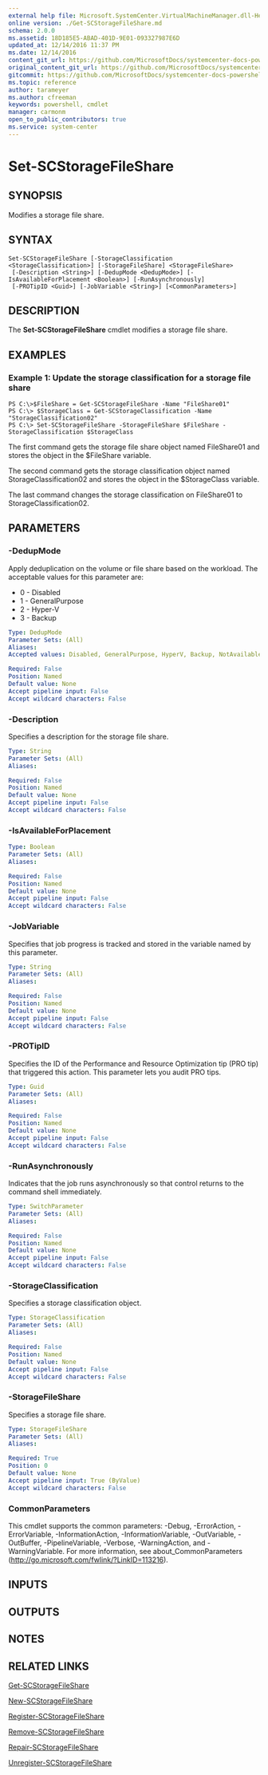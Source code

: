 ```yaml
---
external help file: Microsoft.SystemCenter.VirtualMachineManager.dll-Help.xml
online version: ./Get-SCStorageFileShare.md
schema: 2.0.0
ms.assetid: 18D185E5-ABAD-401D-9E01-093327987E6D
updated_at: 12/14/2016 11:37 PM
ms.date: 12/14/2016
content_git_url: https://github.com/MicrosoftDocs/systemcenter-docs-powershell/blob/master/systemcenter-cmdlets/SystemCenter2016/VirtualMachineManager/v1/Set-SCStorageFileShare.md
original_content_git_url: https://github.com/MicrosoftDocs/systemcenter-docs-powershell/blob/master/systemcenter-cmdlets/SystemCenter2016/VirtualMachineManager/v1/Set-SCStorageFileShare.md
gitcommit: https://github.com/MicrosoftDocs/systemcenter-docs-powershell/blob/ddd0fefc9adaabb9394eb6c21b33370913d1830d/systemcenter-cmdlets/SystemCenter2016/VirtualMachineManager/v1/Set-SCStorageFileShare.md
ms.topic: reference
author: tarameyer
ms.author: cfreeman
keywords: powershell, cmdlet
manager: carmonm
open_to_public_contributors: true
ms.service: system-center
---
```


# Set-SCStorageFileShare

## SYNOPSIS
Modifies a storage file share.

## SYNTAX

```
Set-SCStorageFileShare [-StorageClassification <StorageClassification>] [-StorageFileShare] <StorageFileShare>
 [-Description <String>] [-DedupMode <DedupMode>] [-IsAvailableForPlacement <Boolean>] [-RunAsynchronously]
 [-PROTipID <Guid>] [-JobVariable <String>] [<CommonParameters>]
```

## DESCRIPTION
The **Set-SCStorageFileShare** cmdlet modifies a storage file share.

## EXAMPLES

### Example 1: Update the storage classification for a storage file share
```
PS C:\>$FileShare = Get-SCStorageFileShare -Name "FileShare01"
PS C:\> $StorageClass = Get-SCStorageClassification -Name "StorageClassification02"
PS C:\> Set-SCStorageFileShare -StorageFileShare $FileShare -StorageClassification $StorageClass
```

The first command gets the storage file share object named FileShare01 and stores the object in the $FileShare variable.

The second command gets the storage classification object named StorageClassification02 and stores the object in the $StorageClass variable.

The last command changes the storage classification on FileShare01 to StorageClassification02.

## PARAMETERS

### -DedupMode
Apply deduplication on the volume or file share based on the workload.
The acceptable values for this parameter are:

- 0 - Disabled
- 1 - GeneralPurpose
- 2 - Hyper-V
- 3 - Backup

```yaml
Type: DedupMode
Parameter Sets: (All)
Aliases: 
Accepted values: Disabled, GeneralPurpose, HyperV, Backup, NotAvailable

Required: False
Position: Named
Default value: None
Accept pipeline input: False
Accept wildcard characters: False
```

### -Description
Specifies a description for the storage file share.

```yaml
Type: String
Parameter Sets: (All)
Aliases: 

Required: False
Position: Named
Default value: None
Accept pipeline input: False
Accept wildcard characters: False
```

### -IsAvailableForPlacement


```yaml
Type: Boolean
Parameter Sets: (All)
Aliases: 

Required: False
Position: Named
Default value: None
Accept pipeline input: False
Accept wildcard characters: False
```

### -JobVariable
Specifies that job progress is tracked and stored in the variable named by this parameter.

```yaml
Type: String
Parameter Sets: (All)
Aliases: 

Required: False
Position: Named
Default value: None
Accept pipeline input: False
Accept wildcard characters: False
```

### -PROTipID
Specifies the ID of the Performance and Resource Optimization tip (PRO tip) that triggered this action.
This parameter lets you audit PRO tips.

```yaml
Type: Guid
Parameter Sets: (All)
Aliases: 

Required: False
Position: Named
Default value: None
Accept pipeline input: False
Accept wildcard characters: False
```

### -RunAsynchronously
Indicates that the job runs asynchronously so that control returns to the command shell immediately.

```yaml
Type: SwitchParameter
Parameter Sets: (All)
Aliases: 

Required: False
Position: Named
Default value: None
Accept pipeline input: False
Accept wildcard characters: False
```

### -StorageClassification
Specifies a storage classification object.

```yaml
Type: StorageClassification
Parameter Sets: (All)
Aliases: 

Required: False
Position: Named
Default value: None
Accept pipeline input: False
Accept wildcard characters: False
```

### -StorageFileShare
Specifies a storage file share.

```yaml
Type: StorageFileShare
Parameter Sets: (All)
Aliases: 

Required: True
Position: 0
Default value: None
Accept pipeline input: True (ByValue)
Accept wildcard characters: False
```

### CommonParameters
This cmdlet supports the common parameters: -Debug, -ErrorAction, -ErrorVariable, -InformationAction, -InformationVariable, -OutVariable, -OutBuffer, -PipelineVariable, -Verbose, -WarningAction, and -WarningVariable. For more information, see about_CommonParameters (http://go.microsoft.com/fwlink/?LinkID=113216).

## INPUTS

## OUTPUTS

## NOTES

## RELATED LINKS

[Get-SCStorageFileShare](xref:SystemCenter2016/VirtualMachineManager/v1/Get-SCStorageFileShare.md)

[New-SCStorageFileShare](xref:SystemCenter2016/VirtualMachineManager/v1/New-SCStorageFileShare.md)

[Register-SCStorageFileShare](xref:SystemCenter2016/VirtualMachineManager/v1/Register-SCStorageFileShare.md)

[Remove-SCStorageFileShare](xref:SystemCenter2016/VirtualMachineManager/v1/Remove-SCStorageFileShare.md)

[Repair-SCStorageFileShare](xref:SystemCenter2016/VirtualMachineManager/v1/Repair-SCStorageFileShare.md)

[Unregister-SCStorageFileShare](xref:SystemCenter2016/VirtualMachineManager/v1/Unregister-SCStorageFileShare.md)

